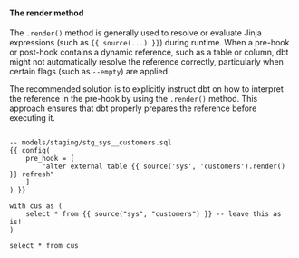 #### The render method

The `.render()` method is generally used to resolve or evaluate Jinja expressions (such as `{{ source(...) }}`) during runtime. When a pre-hook or post-hook contains a dynamic reference, such as a table or column, dbt might not automatically resolve the reference correctly, particularly when certain flags (such as `--empty`) are applied.

The recommended solution is to explicitly instruct dbt on how to interpret the reference in the pre-hook by using the `.render()` method. This approach ensures that dbt properly prepares the reference before executing it.


<File name='models.sql'>

```Jinja

-- models/staging/stg_sys__customers.sql
{{ config(
    pre_hook = [
        "alter external table {{ source('sys', 'customers').render() }} refresh"
    ]
) }}

with cus as (
    select * from {{ source("sys", "customers") }} -- leave this as is!
)

select * from cus

```

</File>